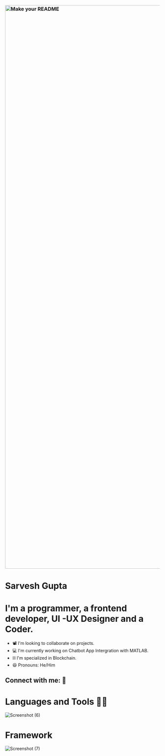 
### <img width="1834" alt="Make your README" src="https://github.com/Sarvesh223/Sarvesh223/assets/92908500/f40c5ef6-4b3c-4942-ad2b-904f9dad7818">
# Sarvesh Gupta
# I'm a programmer, a frontend developer, UI -UX Designer and a Coder.
- 📽️ I'm looking to collaborate on projects.
- 💻 I'm currently working on Chatbot App Intergration with MATLAB.
- ⛓️ I'm specialized in Blockchain.
- 😆 Pronouns: He/Him

## Connect with me: 🤝

# Languages and Tools 🙇‍♂️
![Screenshot (6)](https://github.com/Sarvesh223/Sarvesh223/assets/92908500/9d01ba52-9779-41a3-b7c9-095a7d5ffdd9)

# Framework
![Screenshot (7)](https://github.com/Sarvesh223/Sarvesh223/assets/92908500/aee5908d-c89a-421d-b6ab-72904518712e)







<!--
**Sarvesh223/Sarvesh223** is a ✨ _special_ ✨ repository because its `README.md` (this file) appears on your GitHub profile.

Here are some ideas to get you started:!


- 🔭 I’m currently working on ...
- 🌱 I’m currently learning ...
- 👯 I’m looking to collaborate on ...
- 🤔 I’m looking for help with ...
- 💬 Ask me about ...
- 📫 How to reach me: ...
- 😄 Pronouns: ...
- ⚡ Fun fact: ...
-->
